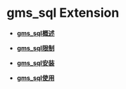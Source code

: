 # gms_sql Extension

-   **[gms_sql概述](gms_sql概述.md)**  

-   **[gms_sql限制](gms_sql限制.md)**  

-   **[gms_sql安装](gms_sql安装.md)**  

-   **[gms_sql使用](gms_sql使用.md)** 
